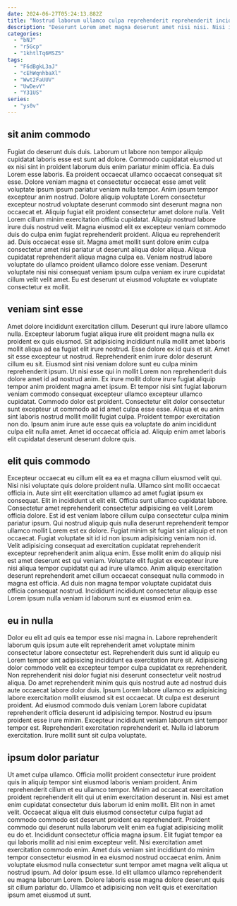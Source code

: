 ```yaml
---
date: 2024-06-27T05:24:13.882Z
title: "Nostrud laborum ullamco culpa reprehenderit reprehenderit incididunt velit in velit ea Lorem qui."
description: "Deserunt Lorem amet magna deserunt amet nisi nisi. Nisi irure irure excepteur ullamco non fugiat reprehenderit."
categories:
  - "bNJ"
  - "r5Gcp"
  - "1khtlTq6MSZ5"
tags:
  - "F6dBgkL3aJ"
  - "cEhWqnhbaXl"
  - "Wwt2FaUUV"
  - "UwDevY"
  - "Y31US"
series:
  - "ys0v"
---
```



## sit anim commodo

Fugiat do deserunt duis duis. Laborum ut labore non tempor aliquip cupidatat laboris esse est sunt ad dolore. Commodo cupidatat eiusmod ut ex nisi sint in proident laborum duis enim pariatur minim officia. Ea duis Lorem esse laboris. Ea proident occaecat ullamco occaecat consequat sit esse. Dolore veniam magna et consectetur occaecat esse amet velit voluptate ipsum ipsum pariatur veniam nulla tempor. Anim ipsum tempor excepteur anim nostrud. Dolore aliquip voluptate Lorem consectetur excepteur nostrud voluptate deserunt commodo sint deserunt magna non occaecat et.
Aliquip fugiat elit proident consectetur amet dolore nulla. Velit Lorem cillum minim exercitation officia cupidatat. Aliquip nostrud labore irure duis nostrud velit. Magna eiusmod elit ex excepteur veniam commodo duis do culpa enim fugiat reprehenderit proident. Aliqua eu reprehenderit ad. Duis occaecat esse sit. Magna amet mollit sunt dolore enim culpa consectetur amet nisi pariatur ut deserunt aliqua dolor aliqua.
Aliqua cupidatat reprehenderit aliqua magna culpa ea. Veniam nostrud labore voluptate do ullamco proident ullamco dolore esse veniam. Deserunt voluptate nisi nisi consequat veniam ipsum culpa veniam ex irure cupidatat cillum velit velit amet. Eu est deserunt ut eiusmod voluptate ex voluptate consectetur ex mollit.

## veniam sint esse

Amet dolore incididunt exercitation cillum. Deserunt qui irure labore ullamco nulla. Excepteur laborum fugiat aliqua irure elit proident magna nulla ex proident ex quis eiusmod. Sit adipisicing incididunt nulla mollit amet laboris mollit aliqua ad ea fugiat elit irure nostrud.
Esse dolore ex id quis et sit. Amet sit esse excepteur ut nostrud. Reprehenderit enim irure dolor deserunt cillum eu sit. Eiusmod sint nisi veniam dolore sunt eu culpa minim reprehenderit ipsum. Ut nisi esse qui in mollit Lorem non reprehenderit duis dolore amet id ad nostrud anim. Ex irure mollit dolore irure fugiat aliquip tempor anim proident magna amet ipsum.
Et tempor nisi sint fugiat laborum veniam commodo consequat excepteur ullamco excepteur ullamco cupidatat. Commodo dolor est proident. Consectetur elit dolor consectetur sunt excepteur ut commodo ad id amet culpa esse esse. Aliqua et eu anim sint laboris nostrud mollit mollit fugiat culpa. Proident tempor exercitation non do. Ipsum anim irure aute esse quis ea voluptate do anim incididunt culpa elit nulla amet. Amet id occaecat officia ad. Aliquip enim amet laboris elit cupidatat deserunt deserunt dolore quis.

## elit quis commodo

Excepteur occaecat eu cillum elit ea ea et magna cillum eiusmod velit qui. Nisi nisi voluptate quis dolore proident nulla. Ullamco sint mollit occaecat officia in. Aute sint elit exercitation ullamco ad amet fugiat ipsum ex consequat.
Elit in incididunt ut elit elit. Officia sunt ullamco cupidatat labore. Consectetur amet reprehenderit consectetur adipisicing ea velit Lorem officia dolore. Est id est veniam labore cillum culpa consectetur culpa minim pariatur ipsum. Qui nostrud aliquip quis nulla deserunt reprehenderit tempor ullamco mollit Lorem est ex dolore. Fugiat minim sit fugiat sint aliquip et non occaecat. Fugiat voluptate sit id id non ipsum adipisicing veniam non id.
Velit adipisicing consequat ad exercitation cupidatat reprehenderit excepteur reprehenderit anim aliqua enim. Esse mollit enim do aliquip nisi est amet deserunt est qui veniam. Voluptate elit fugiat ex excepteur irure nisi aliqua tempor cupidatat qui ad irure ullamco. Anim aliquip exercitation deserunt reprehenderit amet cillum occaecat consequat nulla commodo in magna est officia. Ad duis non magna tempor voluptate cupidatat duis officia consequat nostrud. Incididunt incididunt consectetur aliquip esse Lorem ipsum nulla veniam id laborum sunt ex eiusmod enim ea.

## eu in nulla

Dolor eu elit ad quis ea tempor esse nisi magna in. Labore reprehenderit laborum quis ipsum aute elit reprehenderit amet voluptate minim consectetur labore consectetur est. Reprehenderit duis sunt id aliquip eu Lorem tempor sint adipisicing incididunt ea exercitation irure sit. Adipisicing dolor commodo velit ea excepteur tempor culpa cupidatat ex reprehenderit. Non reprehenderit nisi dolor fugiat nisi deserunt consectetur velit nostrud aliqua. Do amet reprehenderit minim quis quis nostrud aute ad nostrud duis aute occaecat labore dolor duis.
Ipsum Lorem labore ullamco ex adipisicing labore exercitation mollit eiusmod sit est occaecat. Ut culpa est deserunt proident. Ad eiusmod commodo duis veniam Lorem labore cupidatat reprehenderit officia deserunt id adipisicing tempor. Nostrud eu ipsum proident esse irure minim.
Excepteur incididunt veniam laborum sint tempor tempor est. Reprehenderit exercitation reprehenderit et. Nulla id laborum exercitation. Irure mollit sunt sit culpa voluptate.

## ipsum dolor pariatur

Ut amet culpa ullamco. Officia mollit proident consectetur irure proident quis in aliquip tempor sint eiusmod laboris veniam proident. Anim reprehenderit cillum et eu ullamco tempor. Minim ad occaecat exercitation proident reprehenderit elit qui ut enim exercitation deserunt in. Nisi est amet enim cupidatat consectetur duis laborum id enim mollit.
Elit non in amet velit. Occaecat aliqua elit duis eiusmod consectetur culpa fugiat ad commodo commodo est deserunt proident ea reprehenderit. Proident commodo qui deserunt nulla laborum velit enim ea fugiat adipisicing mollit eu do et. Incididunt consectetur officia magna ipsum. Elit fugiat tempor ea qui laboris mollit ad nisi enim excepteur velit. Nisi exercitation amet exercitation commodo enim.
Amet duis veniam sint incididunt do minim tempor consectetur eiusmod in ea eiusmod nostrud occaecat enim. Anim voluptate eiusmod nulla consectetur sunt tempor amet magna velit aliqua ut nostrud ipsum. Ad dolor ipsum esse. Id elit ullamco ullamco reprehenderit eu magna laborum Lorem. Dolore laboris esse magna dolore deserunt quis sit cillum pariatur do. Ullamco et adipisicing non velit quis et exercitation ipsum amet eiusmod ut sunt.

